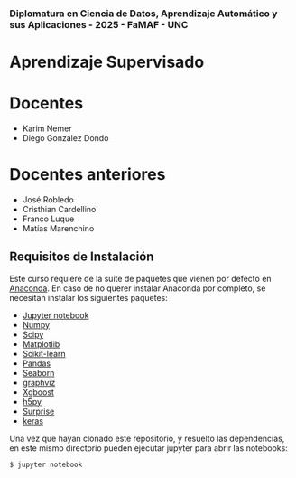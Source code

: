 ### Diplomatura en Ciencia de Datos, Aprendizaje Automático y sus Aplicaciones - 2025 - FaMAF - UNC
# Aprendizaje Supervisado

# Docentes
- Karim Nemer
- Diego González Dondo

# Docentes anteriores

- José Robledo
- Cristhian Cardellino
- Franco Luque
- Matías Marenchino


## Requisitos de Instalación

Este curso requiere de la suite de paquetes que vienen por defecto en
[Anaconda](https://www.anaconda.com/download/).  En caso de no querer instalar
Anaconda por completo, se necesitan instalar los siguientes paquetes:

- [Jupyter notebook](https://jupyter-notebook.readthedocs.io/en/stable/)
- [Numpy](https://numpy.org/)
- [Scipy](https://scipy.org/)
- [Matplotlib](https://matplotlib.org/)
- [Scikit-learn](https://scikit-learn.org/stable/)
- [Pandas](https://pandas.pydata.org/)
- [Seaborn](https://seaborn.pydata.org/)
- [graphviz](https://bobswift.atlassian.net/wiki/spaces/GVIZ/pages/20971549/How+to+install+Graphviz+software)
- [Xgboost](https://xgboost.readthedocs.io/en/stable/)
- [h5py](https://docs.h5py.org/en/stable/high/dataset.html)
- [Surprise](http://surpriselib.com/)
- [keras](https://keras.io/)

Una vez que hayan clonado este repositorio, y resuelto las dependencias,
en este mismo directorio pueden ejecutar jupyter para abrir las notebooks:

```
$ jupyter notebook
```
